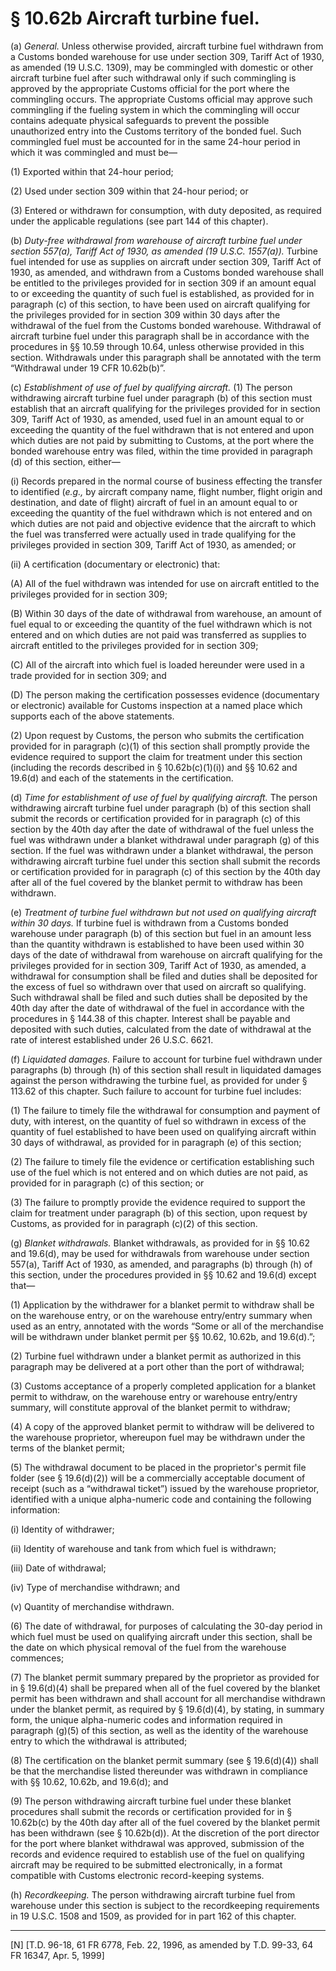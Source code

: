 # § 10.62b   Aircraft turbine fuel.

(a) *General.* Unless otherwise provided, aircraft turbine fuel withdrawn from a Customs bonded warehouse for use under section 309, Tariff Act of 1930, as amended (19 U.S.C. 1309), may be commingled with domestic or other aircraft turbine fuel after such withdrawal only if such commingling is approved by the appropriate Customs official for the port where the commingling occurs. The appropriate Customs official may approve such commingling if the fueling system in which the commingling will occur contains adequate physical safeguards to prevent the possible unauthorized entry into the Customs territory of the bonded fuel. Such commingled fuel must be accounted for in the same 24-hour period in which it was commingled and must be—


(1) Exported within that 24-hour period;


(2) Used under section 309 within that 24-hour period; or


(3) Entered or withdrawn for consumption, with duty deposited, as required under the applicable regulations (see part 144 of this chapter).


(b) *Duty-free withdrawal from warehouse of aircraft turbine fuel under section 557(a), Tariff Act of 1930, as amended (19 U.S.C. 1557(a)).* Turbine fuel intended for use as supplies on aircraft under section 309, Tariff Act of 1930, as amended, and withdrawn from a Customs bonded warehouse shall be entitled to the privileges provided for in section 309 if an amount equal to or exceeding the quantity of such fuel is established, as provided for in paragraph (c) of this section, to have been used on aircraft qualifying for the privileges provided for in section 309 within 30 days after the withdrawal of the fuel from the Customs bonded warehouse. Withdrawal of aircraft turbine fuel under this paragraph shall be in accordance with the procedures in §§ 10.59 through 10.64, unless otherwise provided in this section. Withdrawals under this paragraph shall be annotated with the term “Withdrawal under 19 CFR 10.62b(b)”.


(c) *Establishment of use of fuel by qualifying aircraft.* (1) The person withdrawing aircraft turbine fuel under paragraph (b) of this section must establish that an aircraft qualifying for the privileges provided for in section 309, Tariff Act of 1930, as amended, used fuel in an amount equal to or exceeding the quantity of the fuel withdrawn that is not entered and upon which duties are not paid by submitting to Customs, at the port where the bonded warehouse entry was filed, within the time provided in paragraph (d) of this section, either—


(i) Records prepared in the normal course of business effecting the transfer to identified (*e.g.,* by aircraft company name, flight number, flight origin and destination, and date of flight) aircraft of fuel in an amount equal to or exceeding the quantity of the fuel withdrawn which is not entered and on which duties are not paid and objective evidence that the aircraft to which the fuel was transferred were actually used in trade qualifying for the privileges provided in section 309, Tariff Act of 1930, as amended; or


(ii) A certification (documentary or electronic) that:


(A) All of the fuel withdrawn was intended for use on aircraft entitled to the privileges provided for in section 309;


(B) Within 30 days of the date of withdrawal from warehouse, an amount of fuel equal to or exceeding the quantity of the fuel withdrawn which is not entered and on which duties are not paid was transferred as supplies to aircraft entitled to the privileges provided for in section 309;


(C) All of the aircraft into which fuel is loaded hereunder were used in a trade provided for in section 309; and


(D) The person making the certification possesses evidence (documentary or electronic) available for Customs inspection at a named place which supports each of the above statements.


(2) Upon request by Customs, the person who submits the certification provided for in paragraph (c)(1) of this section shall promptly provide the evidence required to support the claim for treatment under this section (including the records described in § 10.62b(c)(1)(i)) and §§ 10.62 and 19.6(d) and each of the statements in the certification.


(d) *Time for establishment of use of fuel by qualifying aircraft.* The person withdrawing aircraft turbine fuel under paragraph (b) of this section shall submit the records or certification provided for in paragraph (c) of this section by the 40th day after the date of withdrawal of the fuel unless the fuel was withdrawn under a blanket withdrawal under paragraph (g) of this section. If the fuel was withdrawn under a blanket withdrawal, the person withdrawing aircraft turbine fuel under this section shall submit the records or certification provided for in paragraph (c) of this section by the 40th day after all of the fuel covered by the blanket permit to withdraw has been withdrawn.


(e) *Treatment of turbine fuel withdrawn but not used on qualifying aircraft within 30 days.* If turbine fuel is withdrawn from a Customs bonded warehouse under paragraph (b) of this section but fuel in an amount less than the quantity withdrawn is established to have been used within 30 days of the date of withdrawal from warehouse on aircraft qualifying for the privileges provided for in section 309, Tariff Act of 1930, as amended, a withdrawal for consumption shall be filed and duties shall be deposited for the excess of fuel so withdrawn over that used on aircraft so qualifying. Such withdrawal shall be filed and such duties shall be deposited by the 40th day after the date of withdrawal of the fuel in accordance with the procedures in § 144.38 of this chapter. Interest shall be payable and deposited with such duties, calculated from the date of withdrawal at the rate of interest established under 26 U.S.C. 6621.


(f) *Liquidated damages.* Failure to account for turbine fuel withdrawn under paragraphs (b) through (h) of this section shall result in liquidated damages against the person withdrawing the turbine fuel, as provided for under § 113.62 of this chapter. Such failure to account for turbine fuel includes:


(1) The failure to timely file the withdrawal for consumption and payment of duty, with interest, on the quantity of fuel so withdrawn in excess of the quantity of fuel established to have been used on qualifying aircraft within 30 days of withdrawal, as provided for in paragraph (e) of this section;


(2) The failure to timely file the evidence or certification establishing such use of the fuel which is not entered and on which duties are not paid, as provided for in paragraph (c) of this section; or


(3) The failure to promptly provide the evidence required to support the claim for treatment under paragraph (b) of this section, upon request by Customs, as provided for in paragraph (c)(2) of this section.


(g) *Blanket withdrawals.* Blanket withdrawals, as provided for in §§ 10.62 and 19.6(d), may be used for withdrawals from warehouse under section 557(a), Tariff Act of 1930, as amended, and paragraphs (b) through (h) of this section, under the procedures provided in §§ 10.62 and 19.6(d) except that—


(1) Application by the withdrawer for a blanket permit to withdraw shall be on the warehouse entry, or on the warehouse entry/entry summary when used as an entry, annotated with the words “Some or all of the merchandise will be withdrawn under blanket permit per §§ 10.62, 10.62b, and 19.6(d).”;


(2) Turbine fuel withdrawn under a blanket permit as authorized in this paragraph may be delivered at a port other than the port of withdrawal;


(3) Customs acceptance of a properly completed application for a blanket permit to withdraw, on the warehouse entry or warehouse entry/entry summary, will constitute approval of the blanket permit to withdraw;


(4) A copy of the approved blanket permit to withdraw will be delivered to the warehouse proprietor, whereupon fuel may be withdrawn under the terms of the blanket permit;


(5) The withdrawal document to be placed in the proprietor's permit file folder (see § 19.6(d)(2)) will be a commercially acceptable document of receipt (such as a “withdrawal ticket”) issued by the warehouse proprietor, identified with a unique alpha-numeric code and containing the following information:


(i) Identity of withdrawer;


(ii) Identity of warehouse and tank from which fuel is withdrawn;


(iii) Date of withdrawal;


(iv) Type of merchandise withdrawn; and


(v) Quantity of merchandise withdrawn.


(6) The date of withdrawal, for purposes of calculating the 30-day period in which fuel must be used on qualifying aircraft under this section, shall be the date on which physical removal of the fuel from the warehouse commences;


(7) The blanket permit summary prepared by the proprietor as provided for in § 19.6(d)(4) shall be prepared when all of the fuel covered by the blanket permit has been withdrawn and shall account for all merchandise withdrawn under the blanket permit, as required by § 19.6(d)(4), by stating, in summary form, the unique alpha-numeric codes and information required in paragraph (g)(5) of this section, as well as the identity of the warehouse entry to which the withdrawal is attributed;


(8) The certification on the blanket permit summary (see § 19.6(d)(4)) shall be that the merchandise listed thereunder was withdrawn in compliance with §§ 10.62, 10.62b, and 19.6(d); and


(9) The person withdrawing aircraft turbine fuel under these blanket procedures shall submit the records or certification provided for in § 10.62b(c) by the 40th day after all of the fuel covered by the blanket permit has been withdrawn (see § 10.62b(d)). At the discretion of the port director for the port where blanket withdrawal was approved, submission of the records and evidence required to establish use of the fuel on qualifying aircraft may be required to be submitted electronically, in a format compatible with Customs electronic record-keeping systems.


(h) *Recordkeeping.* The person withdrawing aircraft turbine fuel from warehouse under this section is subject to the recordkeeping requirements in 19 U.S.C. 1508 and 1509, as provided for in part 162 of this chapter.



---

[N] [T.D. 96-18, 61 FR 6778, Feb. 22, 1996, as amended by T.D. 99-33, 64 FR 16347, Apr. 5, 1999]




